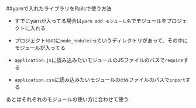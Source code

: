 ##yarnで入れたライブラリをRailsで使う方法

- すでにyarnが入ってる場合は`yarn add モジュール名`でモジュールをプロジェクトに入れる

- プロジェクトrootに`node_nodules`っていうディレクトリがあって、その中にモジュールが入ってる

- `application.js`に読み込みたいモジュールのJSファイルのパスで`require`する

- `application.css`に読み込みたいモジュールのcssファイルのパスで`inport`する

あとはそれぞれのモジュールの使い方に合わせて使う
